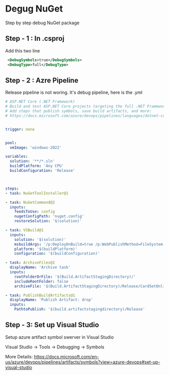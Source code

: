 # Degug NuGet

Step by step debug NuGet package

## Step - 1 : In .csproj

Add this two line 

```XML
 <DebugSymbols>true</DebugSymbols>
 <DebugType>full</DebugType>
```
## Step - 2 : Azre Pipeline

Release pipeline is not woring. It's debug pipeline, here is the .yml

```yml
# ASP.NET Core (.NET Framework)
# Build and test ASP.NET Core projects targeting the full .NET Framework.
# Add steps that publish symbols, save build artifacts, and more:
# https://docs.microsoft.com/azure/devops/pipelines/languages/dotnet-core


trigger: none


pool:
  vmImage: 'windows-2022'

variables:
  solution: '**/*.sln'
  buildPlatform: 'Any CPU'
  buildConfiguration: 'Release'



steps:
- task: NuGetToolInstaller@1

- task: NuGetCommand@2
  inputs:
    feedsToUse: config
    nugetConfigPath: 'nuget.config'
    restoreSolution: '$(solution)'

- task: VSBuild@1
  inputs:
    solution: '$(solution)'
    msbuildArgs: '/p:DeployOnBuild=true /p:WebPublishMethod=FileSystem /p:publishUrl="$(build.artifactstagingdirectory)" /p:PackageAsSingleFile=false /p:SkipInvalidConfigurations=true'
    platform: '$(buildPlatform)'
    configuration: '$(buildConfiguration)'

- task: ArchiveFiles@2
  displayName: 'Archive task'
  inputs:
    rootFolderOrFile: '$(Build.ArtifactStagingDirectory)/'
    includeRootFolder: false
    archiveFile: '$(Build.ArtifactStagingDirectory)/Release/CardSetOnline$(Version).zip'

- task: PublishBuildArtifacts@1    
  displayName: 'Publish Artifact: drop'
  inputs:
    PathtoPublish: '$(build.artifactstagingdirectory)/Release'
```

## Step - 3: Set up Visual Studio

Setup azure artifact symbol swerver in Visual Studio

Visual Studio -> Tools -> Debugging -> Symbols

More Details: https://docs.microsoft.com/en-us/azure/devops/pipelines/artifacts/symbols?view=azure-devops#set-up-visual-studio
